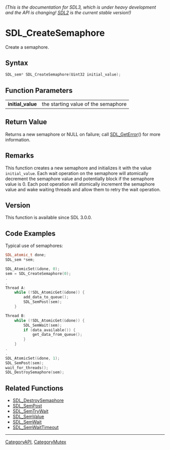 ###### (This is the documentation for SDL3, which is under heavy development and the API is changing! [SDL2](https://wiki.libsdl.org/SDL2/) is the current stable version!)
# SDL_CreateSemaphore

Create a semaphore.

## Syntax

```c
SDL_sem* SDL_CreateSemaphore(Uint32 initial_value);

```

## Function Parameters

|                       |                                     |
| --------------------- | ----------------------------------- |
| **initial_value**     | the starting value of the semaphore |

## Return Value

Returns a new semaphore or NULL on failure; call
[SDL_GetError](SDL_GetError)() for more information.

## Remarks

This function creates a new semaphore and initializes it with the value
`initial_value`. Each wait operation on the semaphore will atomically
decrement the semaphore value and potentially block if the semaphore value
is 0. Each post operation will atomically increment the semaphore value and
wake waiting threads and allow them to retry the wait operation.

## Version

This function is available since SDL 3.0.0.

## Code Examples

<!-- # Begin Semaphore Example -->
Typical use of semaphores:
```c++
SDL_atomic_t done;
SDL_sem *sem;

SDL_AtomicSet(&done, 0);
sem = SDL_CreateSemaphore(0);
.
.
Thread A:
    while (!SDL_AtomicGet(&done)) {
        add_data_to_queue();
        SDL_SemPost(sem);
    }

Thread B:
    while (!SDL_AtomicGet(&done)) {
        SDL_SemWait(sem);
        if (data_available()) {
            get_data_from_queue();
        }
    }
.
.
SDL_AtomicSet(&done, 1);
SDL_SemPost(sem);
wait_for_threads();
SDL_DestroySemaphore(sem);
```
<!-- # End Semaphore Example -->

## Related Functions

* [SDL_DestroySemaphore](SDL_DestroySemaphore)
* [SDL_SemPost](SDL_SemPost)
* [SDL_SemTryWait](SDL_SemTryWait)
* [SDL_SemValue](SDL_SemValue)
* [SDL_SemWait](SDL_SemWait)
* [SDL_SemWaitTimeout](SDL_SemWaitTimeout)

----
[CategoryAPI](CategoryAPI), [CategoryMutex](CategoryMutex)



